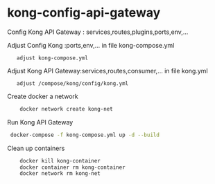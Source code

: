 # kong-config-api-gateway
Config Kong API Gateway : services,routes,plugins,ports,env,...

Adjust Config Kong :ports,env,... in file kong-compose.yml
````text
   adjust kong-compose.yml
````

Adjust Kong API Gateway:services,routes,consumer,... in file kong.yml
````text
   adjust /compose/kong/config/kong.yml
````

Create docker a network
````sh
    docker network create kong-net
````

Run Kong API Gateway
```sh
 docker-compose -f kong-compose.yml up -d --build
```

Clean up containers
````sh
    docker kill kong-container
    docker container rm kong-container
    docker network rm kong-net
````
